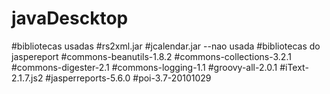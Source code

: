 # javaDescktop
#bibliotecas usadas
#rs2xml.jar
#jcalendar.jar --nao usada
#bibliotecas do jaspereport
#commons-beanutils-1.8.2
#commons-collections-3.2.1
#commons-digester-2.1
#commons-logging-1.1
#groovy-all-2.0.1
#iText-2.1.7.js2
#jasperreports-5.6.0
#poi-3.7-20101029

